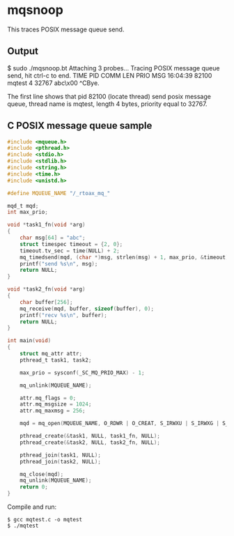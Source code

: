 # mqsnoop

This traces POSIX message queue send.


## Output

$ sudo ./mqsnoop.bt
Attaching 3 probes...
Tracing POSIX message queue send, hit ctrl-c to end.
TIME     PID      COMM             LEN      PRIO     MSG
16:04:39 82100    mqtest           4        32767    abc\x00
^CBye.

The first line shows that pid 82100 (locate thread) send posix message queue,
thread name is mqtest, length 4 bytes, priority equal to 32767.


## C POSIX message queue sample

```c
#include <mqueue.h>
#include <pthread.h>
#include <stdio.h>
#include <stdlib.h>
#include <string.h>
#include <time.h>
#include <unistd.h>

#define MQUEUE_NAME "/_rtoax_mq_"

mqd_t mqd;
int max_prio;

void *task1_fn(void *arg)
{
	char msg[64] = "abc";
	struct timespec timeout = {2, 0};
	timeout.tv_sec = time(NULL) + 2;
	mq_timedsend(mqd, (char *)msg, strlen(msg) + 1, max_prio, &timeout);
	printf("send %s\n", msg);
	return NULL;
}

void *task2_fn(void *arg)
{
	char buffer[256];
	mq_receive(mqd, buffer, sizeof(buffer), 0);
	printf("recv %s\n", buffer);
	return NULL;
}

int main(void)
{
	struct mq_attr attr;
	pthread_t task1, task2;

	max_prio = sysconf(_SC_MQ_PRIO_MAX) - 1;

	mq_unlink(MQUEUE_NAME);

	attr.mq_flags = 0;
	attr.mq_msgsize = 1024;
	attr.mq_maxmsg = 256;

	mqd = mq_open(MQUEUE_NAME, O_RDWR | O_CREAT, S_IRWXU | S_IRWXG | S_IRWXO, &attr);

	pthread_create(&task1, NULL, task1_fn, NULL);
	pthread_create(&task2, NULL, task2_fn, NULL);

	pthread_join(task1, NULL);
	pthread_join(task2, NULL);

	mq_close(mqd);
	mq_unlink(MQUEUE_NAME);
	return 0;
}
```

Compile and run:

```
$ gcc mqtest.c -o mqtest
$ ./mqtest
```

